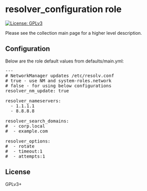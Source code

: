 # resolver_configuration role

[![License: GPLv3](https://img.shields.io/badge/license-GPLv3-brightgreen.svg)](https://www.gnu.org/licenses/gpl-3.0)

Please see the collection main page for a higher level description.

## Configuration

Below are the role default values from defaults/main.yml:

<pre>
---
# NetworkManager updates /etc/resolv.conf
# true - use NM and system-roles.network
# false - for using below configurations
resolver_nm_update: true

resolver_nameservers:
  - 1.1.1.1
  - 8.8.8.8

resolver_search_domains:
#  - corp.local
#  - example.com

resolver_options:
#  - rotate
#  - timeout:1
#  - attempts:1
</pre>

## License

GPLv3+
